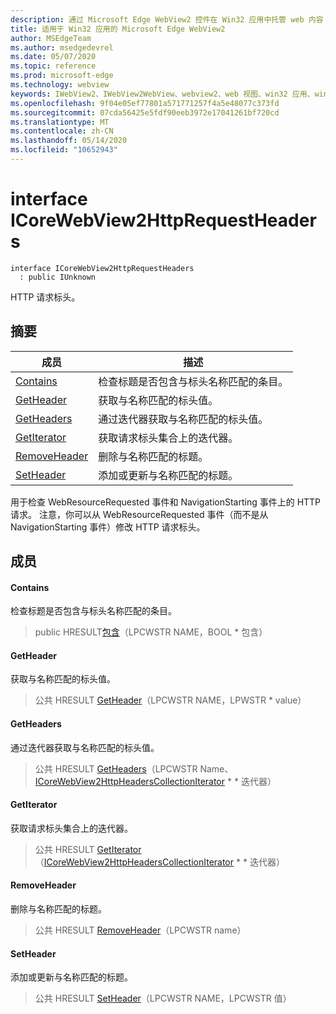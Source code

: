 ```yaml
---
description: 通过 Microsoft Edge WebView2 控件在 Win32 应用中托管 web 内容
title: 适用于 Win32 应用的 Microsoft Edge WebView2
author: MSEdgeTeam
ms.author: msedgedevrel
ms.date: 05/07/2020
ms.topic: reference
ms.prod: microsoft-edge
ms.technology: webview
keywords: IWebView2、IWebView2WebView、webview2、web 视图、win32 应用、win32、edge、ICoreWebView2、ICoreWebView2Controller、浏览器控件、边缘 html
ms.openlocfilehash: 9f04e05ef77801a571771257f4a5e48077c373fd
ms.sourcegitcommit: 07cda56425e5fdf90eeb3972e17041261bf720cd
ms.translationtype: MT
ms.contentlocale: zh-CN
ms.lasthandoff: 05/14/2020
ms.locfileid: "10652943"
---
```

# interface ICoreWebView2HttpRequestHeaders 

```
interface ICoreWebView2HttpRequestHeaders
  : public IUnknown
```

HTTP 请求标头。

## 摘要

 成员                        | 描述
--------------------------------|---------------------------------------------
[Contains](#contains) | 检查标题是否包含与标头名称匹配的条目。
[GetHeader](#getheader) | 获取与名称匹配的标头值。
[GetHeaders](#getheaders) | 通过迭代器获取与名称匹配的标头值。
[GetIterator](#getiterator) | 获取请求标头集合上的迭代器。
[RemoveHeader](#removeheader) | 删除与名称匹配的标题。
[SetHeader](#setheader) | 添加或更新与名称匹配的标题。

用于检查 WebResourceRequested 事件和 NavigationStarting 事件上的 HTTP 请求。 注意，你可以从 WebResourceRequested 事件（而不是从 NavigationStarting 事件）修改 HTTP 请求标头。

## 成员

#### Contains 

检查标题是否包含与标头名称匹配的条目。

> public HRESULT[包含](#contains)（LPCWSTR NAME，BOOL * 包含）

#### GetHeader 

获取与名称匹配的标头值。

> 公共 HRESULT [GetHeader](#getheader)（LPCWSTR NAME，LPWSTR * value）

#### GetHeaders 

通过迭代器获取与名称匹配的标头值。

> 公共 HRESULT [GetHeaders](#getheaders)（LPCWSTR Name、 [ICoreWebView2HttpHeadersCollectionIterator](icorewebview2httpheaderscollectioniterator.md) * * 迭代器）

#### GetIterator 

获取请求标头集合上的迭代器。

> 公共 HRESULT [GetIterator](#getiterator)（[ICoreWebView2HttpHeadersCollectionIterator](icorewebview2httpheaderscollectioniterator.md) * * 迭代器）

#### RemoveHeader 

删除与名称匹配的标题。

> 公共 HRESULT [RemoveHeader](#removeheader)（LPCWSTR name）

#### SetHeader 

添加或更新与名称匹配的标题。

> 公共 HRESULT [SetHeader](#setheader)（LPCWSTR NAME，LPCWSTR 值）

